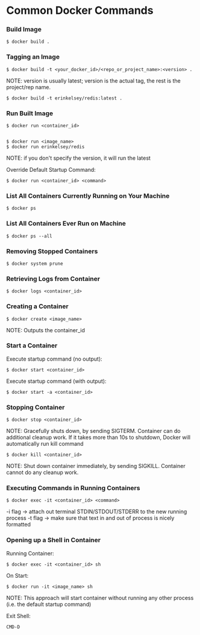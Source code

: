 # Common Docker Commands

### Build Image

    $ docker build .

### Tagging an Image

    $ docker build -t <your_docker_id>/<repo_or_project_name>:<version> .

NOTE: version is usually latest; version is the actual tag, the rest is the project/rep name.

    $ docker build -t erinkelsey/redis:latest .

### Run Built Image

    $ docker run <container_id>


    $ docker run <image_name>
    $ docker run erinkelsey/redis

NOTE: if you don't specify the version, it will run the latest

Override Default Startup Command:

    $ docker run <container_id> <command>

### List All Containers Currently Running on Your Machine

    $ docker ps

### List All Containers Ever Run on Machine

    $ docker ps --all

### Removing Stopped Containers

    $ docker system prune

### Retrieving Logs from Container

    $ docker logs <container_id>

### Creating a Container

    $ docker create <image_name>

NOTE: Outputs the container_id

### Start a Container

Execute startup command (no output):

    $ docker start <container_id>

Execute startup command (with output):

    $ docker start -a <container_id>

### Stopping Container

    $ docker stop <container_id>

NOTE: Gracefully shuts down, by sending SIGTERM. Container can do additional cleanup work. If it takes more than 10s to shutdown, Docker will automatically run kill command

    $ docker kill <container_id>

NOTE: Shut down container immediately, by sending SIGKILL. Container cannot do any cleanup work.

### Executing Commands in Running Containers

    $ docker exec -it <container_id> <command>

-i flag -> attach out terminal STDIN/STDOUT/STDERR to the new running process
-t flag -> make sure that text in and out of process is nicely formatted

### Opening up a Shell in Container

Running Container:

    $ docker exec -it <container_id> sh

On Start:

    $ docker run -it <image_name> sh

NOTE: This approach will start container without running any other process (i.e. the default startup command)

Exit Shell:

    CMD-D

